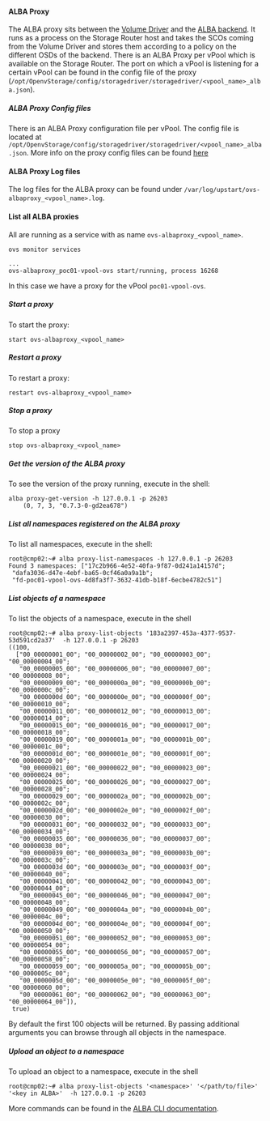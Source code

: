 #### ALBA Proxy
The ALBA proxy sits between the [Volume Driver](../VolumeDriver/README.md) and the [ALBA backend](README.md). It runs as a process on the Storage Router host and takes the SCOs coming from the Volume Driver and stores them according to a policy on the different OSDs of the backend.
There is an ALBA Proxy per vPool which is available on the Storage Router. The port on which a vPool is listening for a certain vPool can be found in the config file of the proxy (`/opt/OpenvStorage/config/storagedriver/storagedriver/<vpool_name>_alba.json`).


##### ALBA Proxy Config files
There is an ALBA Proxy configuration file per vPool. The config file is located at `/opt/OpenvStorage/config/storagedriver/storagedriver/<vpool_name>_alba.json`. More info on the proxy config files can be found [here](../../Administration/Configs/albaproxy.md)

#### ALBA Proxy Log files
The log files for the ALBA proxy can be found under `/var/log/upstart/ovs-albaproxy_<vpool_name>.log`.

#### List all ALBA proxies
All are running as a service with as name `ovs-albaproxy_<vpool_name>`.

```
ovs monitor services

...
ovs-albaproxy_poc01-vpool-ovs start/running, process 16268

```
In this case we have a proxy for the vPool `poc01-vpool-ovs`.


##### Start a proxy
To start the proxy:

```
start ovs-albaproxy_<vpool_name>
```

##### Restart a proxy
To restart a proxy:

```
restart ovs-albaproxy_<vpool_name>
```

##### Stop a proxy
To stop a proxy
```
stop ovs-albaproxy_<vpool_name>
```

##### Get the version of the ALBA proxy
To see the version of the proxy running, execute in the shell:
```
alba proxy-get-version -h 127.0.0.1 -p 26203
    (0, 7, 3, "0.7.3-0-gd2ea678")
```

##### List all namespaces registered on the ALBA proxy
To list all namespaces, execute in the shell:
```
root@cmp02:~# alba proxy-list-namespaces -h 127.0.0.1 -p 26203
Found 3 namespaces: ["17c2b966-4e52-40fa-9f87-0d241a14157d";
 "dafa3036-d47e-4ebf-ba65-0cf46a0a9a1b";
 "fd-poc01-vpool-ovs-4d8fa3f7-3632-41db-b18f-6ecbe4782c51"]
```

##### List objects of a namespace
To list the objects of a namespace, execute in the shell
```
root@cmp02:~# alba proxy-list-objects '183a2397-453a-4377-9537-53d591cd2a37'  -h 127.0.0.1 -p 26203
((100,
  ["00_00000001_00"; "00_00000002_00"; "00_00000003_00"; "00_00000004_00";
   "00_00000005_00"; "00_00000006_00"; "00_00000007_00"; "00_00000008_00";
   "00_00000009_00"; "00_0000000a_00"; "00_0000000b_00"; "00_0000000c_00";
   "00_0000000d_00"; "00_0000000e_00"; "00_0000000f_00"; "00_00000010_00";
   "00_00000011_00"; "00_00000012_00"; "00_00000013_00"; "00_00000014_00";
   "00_00000015_00"; "00_00000016_00"; "00_00000017_00"; "00_00000018_00";
   "00_00000019_00"; "00_0000001a_00"; "00_0000001b_00"; "00_0000001c_00";
   "00_0000001d_00"; "00_0000001e_00"; "00_0000001f_00"; "00_00000020_00";
   "00_00000021_00"; "00_00000022_00"; "00_00000023_00"; "00_00000024_00";
   "00_00000025_00"; "00_00000026_00"; "00_00000027_00"; "00_00000028_00";
   "00_00000029_00"; "00_0000002a_00"; "00_0000002b_00"; "00_0000002c_00";
   "00_0000002d_00"; "00_0000002e_00"; "00_0000002f_00"; "00_00000030_00";
   "00_00000031_00"; "00_00000032_00"; "00_00000033_00"; "00_00000034_00";
   "00_00000035_00"; "00_00000036_00"; "00_00000037_00"; "00_00000038_00";
   "00_00000039_00"; "00_0000003a_00"; "00_0000003b_00"; "00_0000003c_00";
   "00_0000003d_00"; "00_0000003e_00"; "00_0000003f_00"; "00_00000040_00";
   "00_00000041_00"; "00_00000042_00"; "00_00000043_00"; "00_00000044_00";
   "00_00000045_00"; "00_00000046_00"; "00_00000047_00"; "00_00000048_00";
   "00_00000049_00"; "00_0000004a_00"; "00_0000004b_00"; "00_0000004c_00";
   "00_0000004d_00"; "00_0000004e_00"; "00_0000004f_00"; "00_00000050_00";
   "00_00000051_00"; "00_00000052_00"; "00_00000053_00"; "00_00000054_00";
   "00_00000055_00"; "00_00000056_00"; "00_00000057_00"; "00_00000058_00";
   "00_00000059_00"; "00_0000005a_00"; "00_0000005b_00"; "00_0000005c_00";
   "00_0000005d_00"; "00_0000005e_00"; "00_0000005f_00"; "00_00000060_00";
   "00_00000061_00"; "00_00000062_00"; "00_00000063_00"; "00_00000064_00"]),
 true)
```

By default the first 100 objects will be returned. By passing additional arguments you can browse through all objects in the namespace.

##### Upload an object to a namespace
To upload an object to a namespace, execute in the shell
```
root@cmp02:~# alba proxy-list-objects '<namespace>' '</path/to/file>' '<key in ALBA>'  -h 127.0.0.1 -p 26203
```

More commands can be found in the [ALBA CLI documentation](../../Administration/usingthecli/alba.md).